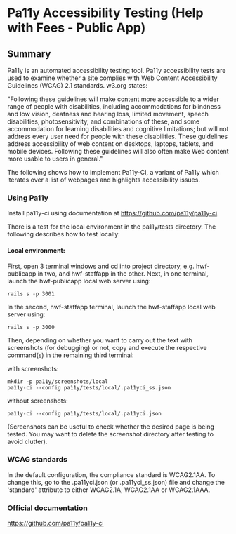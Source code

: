# Pa11y Accessibility Testing (Help with Fees - Public App)

## Summary
Pa11y is an automated accessibility testing tool.
Pa11y accessibility tests are used to examine whether a site complies with Web Content Accessibility Guidelines (WCAG) 
2.1 standards. w3.org states:

"Following these guidelines will make content more accessible to a wider range of people 
with disabilities, including accommodations for blindness and low vision, deafness and hearing loss, limited movement, 
speech disabilities, photosensitivity, and combinations of these, and some accommodation for learning disabilities and 
cognitive limitations; but will not address every user need for people with these disabilities. These guidelines 
address accessibility of web content on desktops, laptops, tablets, and mobile devices. Following these guidelines will 
also often make Web content more usable to users in general."

The following shows how to implement Pa11y-CI, a variant of Pa11y which iterates over a list of
webpages and highlights accessibility issues.

### Using Pa11y

Install pa11y-ci using documentation at https://github.com/pa11y/pa11y-ci.

There is a test for the local environment in the pa11y/tests directory. The following describes how to test
locally:

#### Local environment:

First, open 3 terminal windows and cd into project directory, e.g. hwf-publicapp in two, and hwf-staffapp in the other. Next, in one terminal, 
launch the hwf-publicapp local web server using:
 ```
 rails s -p 3001
 ```
In the second, hwf-staffapp terminal, launch the hwf-staffapp local web server using:
 ```
 rails s -p 3000
 ```
Then, depending on whether you want to carry out the text with screenshots (for debugging) or not, copy and execute the respective command(s) in
the remaining third terminal:

with screenshots:
```
mkdir -p pa11y/screenshots/local     
pa11y-ci --config pa11y/tests/local/.pa11yci_ss.json
```
without screenshots:
```
pa11y-ci --config pa11y/tests/local/.pa11yci.json
```
(Screenshots can be useful to check whether the desired page is being tested. You may want to delete the screenshot 
directory after testing to avoid clutter).

### WCAG standards

In the default configuration, the compliance standard is WCAG2.1AA. To change this, go to the .pa11yci.json (or 
.pa11yci_ss.json) file and change the 'standard' attribute to either WCAG2.1A, WCAG2.1AA or WCAG2.1AAA.

### Official documentation

https://github.com/pa11y/pa11y-ci